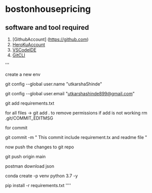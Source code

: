 # bostonhousepricing



## software and tool required 


1. [GithubAccount] (https://github.com)
2. [HeroKuAccount](https://heroku.com)
3. [VSCodeIDE](https://code.visualstudio.com/)
4. [GitCLI](https://git-scm.com/book/en/v2/Getting-Started-The-Command-Line)


'''

create a new env 

git config --global user.name "utkarshaShinde"

git config --global user.email "utkarshashinde899@gmail.com"

git add requirements.txt

for all files -> git add . 
 to remove permissions if add is not working 
rm .git/COMMIT_EDITMSG


for commit 

git commit -m " This commit include requirement.tx and readme file "

now push the changes to git repo

git push origin main



postman 
download 
json 


conda create -p venv python 3.7 -y 

pip install -r requirements.txt
''''
